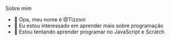 Sobre mim

- 👋 Opa, meu nome é @Tizzoni
- 👀 Eu estou interessado em aprender mais sobre programação
- 🌱 Estou tentando aprender programar no JavaScript e Scratch 


